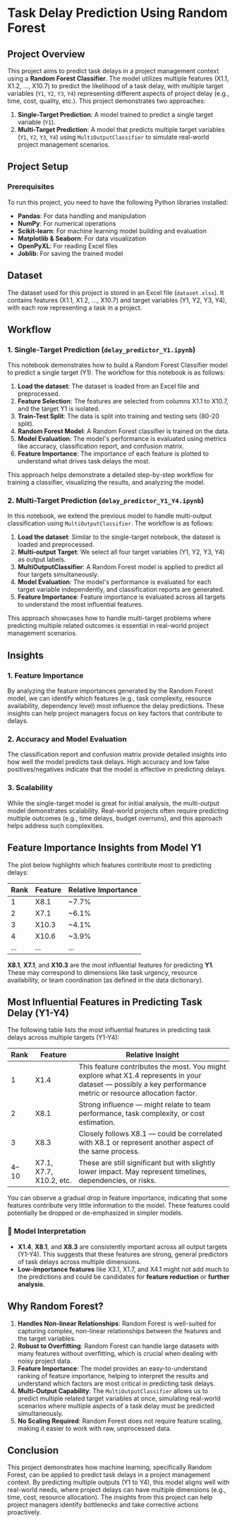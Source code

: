 # Task Delay Prediction Using Random Forest

## Project Overview

This project aims to predict task delays in a project management context using a **Random Forest Classifier**. The model utilizes multiple features (X1.1, X1.2, ..., X10.7) to predict the likelihood of a task delay, with multiple target variables (`Y1`, `Y2`, `Y3`, `Y4`) representing different aspects of project delay (e.g., time, cost, quality, etc.). This project demonstrates two approaches:

1. **Single-Target Prediction**: A model trained to predict a single target variable (`Y1`).
2. **Multi-Target Prediction**: A model that predicts multiple target variables (`Y1`, `Y2`, `Y3`, `Y4`) using `MultiOutputClassifier` to simulate real-world project management scenarios.

## Project Setup

### Prerequisites

To run this project, you need to have the following Python libraries installed:

- **Pandas**: For data handling and manipulation
- **NumPy**: For numerical operations
- **Scikit-learn**: For machine learning model building and evaluation
- **Matplotlib & Seaborn**: For data visualization
- **OpenPyXL**: For reading Excel files
- **Joblib**: For saving the trained model


## Dataset

The dataset used for this project is stored in an Excel file (`dataset.xlsx`). It contains features (X1.1, X1.2, ..., X10.7) and target variables (Y1, Y2, Y3, Y4), with each row representing a task in a project.

## Workflow

### 1. Single-Target Prediction (`delay_predictor_Y1.ipynb`)

This notebook demonstrates how to build a Random Forest Classifier model to predict a single target (Y1). The workflow for this notebook is as follows:

1. **Load the dataset**: The dataset is loaded from an Excel file and preprocessed.
2. **Feature Selection**: The features are selected from columns X1.1 to X10.7, and the target Y1 is isolated.
3. **Train-Test Split**: The data is split into training and testing sets (80-20 split).
4. **Random Forest Model**: A Random Forest classifier is trained on the data.
5. **Model Evaluation**: The model's performance is evaluated using metrics like accuracy, classification report, and confusion matrix.
6. **Feature Importance**: The importance of each feature is plotted to understand what drives task delays the most.

This approach helps demonstrate a detailed step-by-step workflow for training a classifier, visualizing the results, and analyzing the model.

### 2. Multi-Target Prediction (`delay_predictor_Y1_Y4.ipynb`)

In this notebook, we extend the previous model to handle multi-output classification using `MultiOutputClassifier`. The workflow is as follows:

1. **Load the dataset**: Similar to the single-target notebook, the dataset is loaded and preprocessed.
2. **Multi-output Target**: We select all four target variables (Y1, Y2, Y3, Y4) as output labels.
3. **MultiOutputClassifier**: A Random Forest model is applied to predict all four targets simultaneously.
4. **Model Evaluation**: The model's performance is evaluated for each target variable independently, and classification reports are generated.
5. **Feature Importance**: Feature importance is evaluated across all targets to understand the most influential features.

This approach showcases how to handle multi-target problems where predicting multiple related outcomes is essential in real-world project management scenarios.

## Insights

### 1. Feature Importance

By analyzing the feature importances generated by the Random Forest model, we can identify which features (e.g., task complexity, resource availability, dependency level) most influence the delay predictions. These insights can help project managers focus on key factors that contribute to delays.

### 2. Accuracy and Model Evaluation

The classification report and confusion matrix provide detailed insights into how well the model predicts task delays. High accuracy and low false positives/negatives indicate that the model is effective in predicting delays.

### 3. Scalability

While the single-target model is great for initial analysis, the multi-output model demonstrates scalability. Real-world projects often require predicting multiple outcomes (e.g., time delays, budget overruns), and this approach helps address such complexities.

## Feature Importance Insights from Model Y1

The plot below highlights which features contribute most to predicting delays:

| **Rank** | **Feature** | **Relative Importance** |
|----------|-------------|--------------------------|
| 1        | X8.1        | ~7.7%                   |
| 2        | X7.1        | ~6.1%                   |
| 3        | X10.3       | ~4.1%                   |
| 4        | X10.6       | ~3.9%                   |
| ...      | ...         | ...                     |

**X8.1**, **X7.1**, and **X10.3** are the most influential features for predicting **Y1**.  
These may correspond to dimensions like task urgency, resource availability, or team coordination (as defined in the data dictionary).


## Most Influential Features in Predicting Task Delay (Y1-Y4)

The following table lists the most influential features in predicting task delays across multiple targets (Y1-Y4):

| **Rank** | **Feature** | **Relative Insight** |
|----------|-------------|----------------------|
| 1        | X1.4        | This feature contributes the most. You might explore what X1.4 represents in your dataset — possibly a key performance metric or resource allocation factor. |
| 2        | X8.1        | Strong influence — might relate to team performance, task complexity, or cost estimation. |
| 3        | X8.3        | Closely follows X8.1 — could be correlated with X8.1 or represent another aspect of the same process. |
| 4–10     | X7.1, X7.7, X10.2, etc. | These are still significant but with slightly lower impact. May represent timelines, dependencies, or risks. |

You can observe a gradual drop in feature importance, indicating that some features contribute very little information to the model. These features could potentially be dropped or de-emphasized in simpler models.

### 🧠 Model Interpretation

- **X1.4**, **X8.1**, and **X8.3** are consistently important across all output targets (Y1-Y4). This suggests that these features are strong, general predictors of task delays across multiple dimensions.
- **Low-importance features** like X3.1, X1.7, and X4.1 might not add much to the predictions and could be candidates for **feature reduction** or **further analysis**.


## Why Random Forest?

1. **Handles Non-linear Relationships**: Random Forest is well-suited for capturing complex, non-linear relationships between the features and the target variables.
2. **Robust to Overfitting**: Random Forest can handle large datasets with many features without overfitting, which is crucial when dealing with noisy project data.
3. **Feature Importance**: The model provides an easy-to-understand ranking of feature importance, helping to interpret the results and understand which factors are most critical in predicting task delays.
4. **Multi-Output Capability**: The `MultiOutputClassifier` allows us to predict multiple related target variables at once, simulating real-world scenarios where multiple aspects of a task delay must be predicted simultaneously.
5. **No Scaling Required**: Random Forest does not require feature scaling, making it easier to work with raw, unprocessed data.

## Conclusion

This project demonstrates how machine learning, specifically Random Forest, can be applied to predict task delays in a project management context. By predicting multiple outputs (Y1 to Y4), this model aligns well with real-world needs, where project delays can have multiple dimensions (e.g., time, cost, resource allocation). The insights from this project can help project managers identify bottlenecks and take corrective actions proactively.


